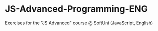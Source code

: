 # JS-Advanced-Programming-ENG
Exercises for the "JS Advanced" course @ SoftUni (JavaScript, English)
